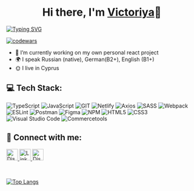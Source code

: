<h1 align="center">Hi there, I'm <a href="https://Vikki100621.github.io/rsschool-cv/" target="_blank">Victoriya</a>👋</h1>

[![Typing SVG](https://readme-typing-svg.herokuapp.com?color=%2336BCF7&lines=Junior+Front-End+Developer)](https://git.io/typing-svg)

[![codewars](https://www.codewars.com/users/vikkiBlume/badges/small)](https://www.codewars.com/users/vikkiBlume) 

- 🔭 I’m currently working on  my own personal react project 
- 🌍 I speak Russian (native), German(B2+), English (B1+)
- 🌞 I live in Cyprus


## 💻 Tech Stack:
![TypeScript](https://img.shields.io/badge/typescript-%23007ACC.svg?style=for-the-badge&logo=typescript&logoColor=white) ![JavaScript](https://img.shields.io/badge/javascript-%23323330.svg?style=for-the-badge&logo=javascript&logoColor=%23F7DF1E&color=black) ![GIT](https://img.shields.io/badge/git-%23430098.svg?style=for-the-badge&logo=git&logoColor=white) ![Netlify](https://img.shields.io/badge/netlify-%23000000.svg?style=for-the-badge&logo=netlify&logoColor=#00C7B7) ![Axios](https://img.shields.io/badge/axios-%23039BE5.svg?style=for-the-badge&logo=axios) ![SASS](https://img.shields.io/badge/SASS-hotpink.svg?style=for-the-badge&logo=SASS&logoColor=white) ![Webpack](https://img.shields.io/badge/webpack-%238DD6F9.svg?style=for-the-badge&logo=webpack&logoColor=black)  ![ESLint](https://img.shields.io/badge/ESLint-4B3263?style=for-the-badge&logo=eslint&logoColor=white) ![Postman](https://img.shields.io/badge/Postman-FF6C37?style=for-the-badge&logo=postman&logoColor=white) 	![Figma](https://img.shields.io/badge/figma-%23F24E1E.svg?style=for-the-badge&logo=figma&logoColor=white) ![NPM](https://img.shields.io/badge/NPM-%23000000.svg?style=for-the-badge&logo=npm&logoColor=white) ![HTML5](https://img.shields.io/badge/html5-%23E34F26.svg?style=for-the-badge&logo=html5&logoColor=white) ![CSS3](https://img.shields.io/badge/css3-%231572B6.svg?style=for-the-badge&logo=css3&logoColor=white) ![Visual Studio Code](https://img.shields.io/badge/Visual%20Studio%20Code-0078d7.svg?style=for-the-badge&logo=visual-studio-code&logoColor=white) ![Commercetools](https://img.shields.io/badge/commercetools-%FFA500?style=for-the-badge&logo=tool&logoColor=white) 
## 💬 Connect with me:
<p>
  <a href="https://t.me/Vikki100621" target="_blank">
    <img alt="Discord" src="https://img.shields.io/badge/Telegram-%25230077B5.svg?logo=telegram&labelColor=blue&color=blue" height="30"/>
  </a>
    <a href="https://www.linkedin.com/in/viktoriya-kryuchkova-a8b832253/" target="_blank">
    <img alt="LinkedIn" title="Follow me on LinkedIn" src="https://img.shields.io/badge/LinkedIn-%230077B5.svg?logo=linkedin&logoColor=white" height="30"/>
  </a>
    <a href="mailto:kruckovaviktoria421@gmail.com@gmail.com" target="_blank">
    <img alt="Discord" src="https://img.shields.io/badge/gmail-%25230077B5.svg?logo=gmail&labelColor=blue&color=white&labelColor" height="30"/>
  </a>
</p><br>
</p>

[![Top Langs](https://github-readme-stats.vercel.app/api/top-langs/?username=vikki100621)](https://github.com/vikki100621/github-readme-stats)



